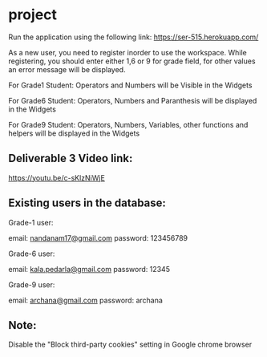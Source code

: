 # project

Run the application using the following link:
https://ser-515.herokuapp.com/

As a new user, you need to register inorder to use the workspace. 
While registering, you should enter either 1,6 or 9 for grade field, for other values an error message will be displayed.

For Grade1 Student:
Operators and Numbers will be Visible in the Widgets

For Grade6 Student:
Operators, Numbers and Paranthesis will be displayed in the Widgets

For Grade9 Student:
Operators, Numbers, Variables, other functions and helpers will be displayed in the Widgets


Deliverable 3 Video link: 
---

https://youtu.be/c-sKlzNiWjE


Existing users in the database:
-
Grade-1 user:

email: nandanam17@gmail.com
password: 123456789

Grade-6 user:

email: kala.pedarla@gmail.com
password: 12345

Grade-9 user:

email: archana@gmail.com
password: archana

Note:
--
Disable the "Block third-party cookies" setting in Google chrome browser
